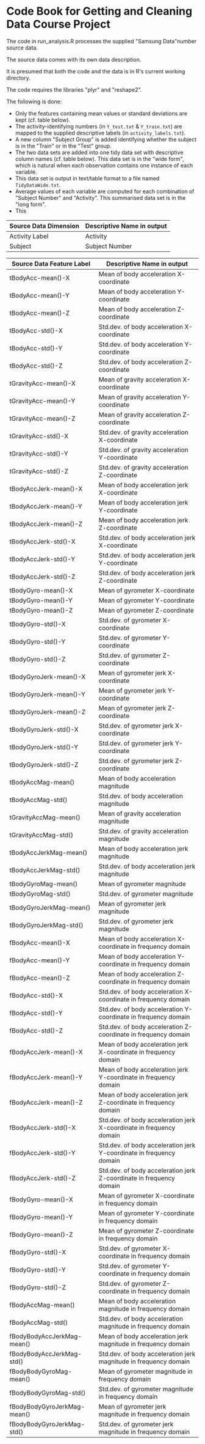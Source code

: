 Code Book for Getting and Cleaning Data Course Project
==============
The code in run_analysis.R processes the supplied "Samsung Data"number  source data.  

The source data comes with its own data description.  

It is presumed that both the code and the data is in R's current working directory.  

The code requires the libraries "plyr" and "reshape2".

The following is done:
* Only the features containing mean values or standard deviations are kept (cf. table below).
* The activity-identifying numbers (in `Y_test.txt` & `Y_train.txt`) are mapped to the supplied descriptive labels (in `activity_labels.txt`).
* A new column "Subject Group" is added identifying whether the subject is in the "Train" or in the "Test" group.
* The two data sets are added into one tidy data set with descriptive column names (cf. table below). This data set is in the "wide form", which is natural when each observation contains one instance of each variable.
* This data set is output in text/table format to a file named `TidyDataWide.txt`.
* Average values of each variable are computed for each combination of "Subject Number" and "Activity". This summarised data set is in the "long form".
* This



|Source Data Dimension|Descriptive Name in output|  
|-------|---------|  
|Activity Label|Activity|  
|Subject|Subject Number|  

|Source Data Feature Label |Descriptive Name in output|  
|-------|---------|  
|tBodyAcc-mean()-X	|Mean of body acceleration X-coordinate|  
|tBodyAcc-mean()-Y	|Mean of body acceleration Y-coordinate|  
|tBodyAcc-mean()-Z	|Mean of body acceleration Z-coordinate|  
|tBodyAcc-std()-X	|Std.dev. of body acceleration X-coordinate|  
|tBodyAcc-std()-Y	|Std.dev. of body acceleration Y-coordinate|  
|tBodyAcc-std()-Z	|Std.dev. of body acceleration Z-coordinate|  
|tGravityAcc-mean()-X	|Mean of gravity acceleration X-coordinate|  
|tGravityAcc-mean()-Y	|Mean of gravity acceleration Y-coordinate|  
|tGravityAcc-mean()-Z	|Mean of gravity acceleration Z-coordinate|  
|tGravityAcc-std()-X	|Std.dev. of gravity acceleration X-coordinate|  
|tGravityAcc-std()-Y	|Std.dev. of gravity acceleration Y-coordinate|  
|tGravityAcc-std()-Z	|Std.dev. of gravity acceleration Z-coordinate|  
|tBodyAccJerk-mean()-X	|Mean of body acceleration jerk X-coordinate|  
|tBodyAccJerk-mean()-Y	|Mean of body acceleration jerk Y-coordinate|  
|tBodyAccJerk-mean()-Z	|Mean of body acceleration jerk Z-coordinate|  
|tBodyAccJerk-std()-X	|Std.dev. of body acceleration jerk X-coordinate|  
|tBodyAccJerk-std()-Y	|Std.dev. of body acceleration jerk Y-coordinate|  
|tBodyAccJerk-std()-Z	|Std.dev. of body acceleration jerk Z-coordinate|  
|tBodyGyro-mean()-X	|Mean of gyrometer X-coordinate|  
|tBodyGyro-mean()-Y	|Mean of gyrometer Y-coordinate|  
|tBodyGyro-mean()-Z	|Mean of gyrometer Z-coordinate|  
|tBodyGyro-std()-X	|Std.dev. of gyrometer X-coordinate|  
|tBodyGyro-std()-Y	|Std.dev. of gyrometer Y-coordinate|  
|tBodyGyro-std()-Z	|Std.dev. of gyrometer Z-coordinate|  
|tBodyGyroJerk-mean()-X	|Mean of gyrometer jerk X-coordinate|  
|tBodyGyroJerk-mean()-Y	|Mean of gyrometer jerk Y-coordinate|  
|tBodyGyroJerk-mean()-Z	|Mean of gyrometer jerk Z-coordinate|  
|tBodyGyroJerk-std()-X	|Std.dev. of gyrometer jerk X-coordinate|  
|tBodyGyroJerk-std()-Y	|Std.dev. of gyrometer jerk Y-coordinate|  
|tBodyGyroJerk-std()-Z	|Std.dev. of gyrometer jerk Z-coordinate|  
|tBodyAccMag-mean()	|Mean of body acceleration magnitude|  
|tBodyAccMag-std()	|Std.dev. of body acceleration magnitude|  
|tGravityAccMag-mean()	|Mean of gravity acceleration magnitude|  
|tGravityAccMag-std()	|Std.dev. of gravity acceleration magnitude|  
|tBodyAccJerkMag-mean()	|Mean of body acceleration jerk magnitude|  
|tBodyAccJerkMag-std()	|Std.dev. of body acceleration jerk magnitude|  
|tBodyGyroMag-mean()	|Mean of gyrometer magnitude|  
|tBodyGyroMag-std()	|Std.dev. of gyrometer magnitude|  
|tBodyGyroJerkMag-mean()	|Mean of gyrometer jerk magnitude|  
|tBodyGyroJerkMag-std()	|Std.dev. of gyrometer jerk magnitude|  
|fBodyAcc-mean()-X	|Mean of body acceleration X-coordinate in frequency domain|  
|fBodyAcc-mean()-Y	|Mean of body acceleration Y-coordinate in frequency domain|  
|fBodyAcc-mean()-Z	|Mean of body acceleration Z-coordinate in frequency domain|  
|fBodyAcc-std()-X	|Std.dev. of body acceleration X-coordinate in frequency domain|  
|fBodyAcc-std()-Y	|Std.dev. of body acceleration Y-coordinate in frequency domain|  
|fBodyAcc-std()-Z	|Std.dev. of body acceleration Z-coordinate in frequency domain|  
|fBodyAccJerk-mean()-X	|Mean of body acceleration jerk X-coordinate in frequency domain|  
|fBodyAccJerk-mean()-Y	|Mean of body acceleration jerk Y-coordinate in frequency domain|  
|fBodyAccJerk-mean()-Z	|Mean of body acceleration jerk Z-coordinate in frequency domain|  
|fBodyAccJerk-std()-X	|Std.dev. of body acceleration jerk X-coordinate in frequency domain|  
|fBodyAccJerk-std()-Y	|Std.dev. of body acceleration jerk Y-coordinate in frequency domain|  
|fBodyAccJerk-std()-Z	|Std.dev. of body acceleration jerk Z-coordinate in frequency domain|  
|fBodyGyro-mean()-X	|Mean of gyrometer X-coordinate in frequency domain|  
|fBodyGyro-mean()-Y	|Mean of gyrometer Y-coordinate in frequency domain|  
|fBodyGyro-mean()-Z	|Mean of gyrometer Z-coordinate in frequency domain|  
|fBodyGyro-std()-X	|Std.dev. of gyrometer X-coordinate in frequency domain|  
|fBodyGyro-std()-Y	|Std.dev. of gyrometer Y-coordinate in frequency domain|  
|fBodyGyro-std()-Z	|Std.dev. of gyrometer Z-coordinate in frequency domain|  
|fBodyAccMag-mean()	|Mean of body acceleration magnitude in frequency domain|  
|fBodyAccMag-std()	|Std.dev. of body acceleration magnitude in frequency domain|  
|fBodyBodyAccJerkMag-mean()	|Mean of body acceleration jerk magnitude in frequency domain|  
|fBodyBodyAccJerkMag-std()	|Std.dev. of body acceleration jerk magnitude in frequency domain|  
|fBodyBodyGyroMag-mean()	|Mean of gyrometer magnitude in frequency domain|  
|fBodyBodyGyroMag-std()	|Std.dev. of gyrometer magnitude in frequency domain|  
|fBodyBodyGyroJerkMag-mean()	|Mean of gyrometer jerk magnitude in frequency domain|  
|fBodyBodyGyroJerkMag-std()	|Std.dev. of gyrometer jerk magnitude in frequency domain|  
